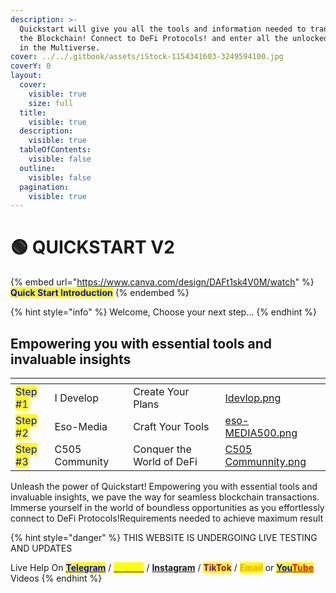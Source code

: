```yaml
---
description: >-
  Quickstart will give you all the tools and information needed to transact on
  the Blockchain! Connect to DeFi Protocols! and enter all the unlocked worlds
  in the Multiverse.
cover: ../../.gitbook/assets/iStock-1154341603-3249594100.jpg
coverY: 0
layout:
  cover:
    visible: true
    size: full
  title:
    visible: true
  description:
    visible: true
  tableOfContents:
    visible: false
  outline:
    visible: false
  pagination:
    visible: true
---
```


# 🟢 QUICKSTART V2

{% embed url="https://www.canva.com/design/DAFt1sk4V0M/watch" %}
<mark style="color:blue;">**Quick Start Introduction**</mark>
{% endembed %}

{% hint style="info" %}
Welcome, Choose your next step...
{% endhint %}

## Empowering you with essential tools and invaluable insights <a href="#qs2" id="qs2"></a>

<table data-view="cards"><thead><tr><th></th><th></th><th></th><th data-hidden data-card-cover data-type="files"></th></tr></thead><tbody><tr><td>                  <mark style="color:blue;">Step #1</mark></td><td>I Develop</td><td>Create Your Plans</td><td><a href="../../.gitbook/assets/Idevlop.png">Idevlop.png</a></td></tr><tr><td>               <mark style="color:blue;">Step #2</mark></td><td>Eso-Media</td><td>Craft Your Tools</td><td><a href="../../.gitbook/assets/eso-MEDIA500.png">eso-MEDIA500.png</a></td></tr><tr><td>                <mark style="color:blue;">Step #3</mark></td><td>C505 Community</td><td>Conquer the World of DeFi</td><td><a href="../../.gitbook/assets/C505 Communnity.png">C505 Communnity.png</a></td></tr></tbody></table>

Unleash the power of Quickstart! Empowering you with essential tools and invaluable insights, we pave the way for seamless blockchain transactions. Immerse yourself in the world of boundless opportunities as you effortlessly connect to DeFi Protocols!Requirements needed to achieve maximum result







{% hint style="danger" %}
THIS WEBSITE IS UNDERGOING LIVE TESTING AND UPDATES

Live Help On [<mark style="color:blue;">**Telegram**</mark>](https://t.me/+ACh6lJ2aQWo4OWIx) / [<mark style="color:yellow;">**Twitter**</mark>](https://twitter.com/foxxontheblocks) / [**Instagram**](https://www.instagram.com/foxxchain.io/?igshid=NGExMmI2YTkyZg%3D%3D) / <mark style="color:purple;">**TikTok**</mark> / <mark style="color:orange;">**Email**</mark> or [<mark style="color:blue;">**You**</mark><mark style="color:red;">**Tube**</mark> ](https://www.youtube.com/@Foxxontheblock)Videos
{% endhint %}
